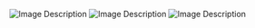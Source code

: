 ![Image Description](<img width="598" height="823" alt="image" src="https://github.com/user-attachments/assets/dd220bef-bb19-4509-9140-35eac9fa7692" />)
![Image Description](<img width="582" height="832" alt="image" src="https://github.com/user-attachments/assets/731d5e4c-9e01-484d-951f-485bb0ccb18e" />)
![Image Description](<img width="603" height="837" alt="image" src="https://github.com/user-attachments/assets/e9b4a653-350b-4334-aedd-f39a732a34b7" />)
